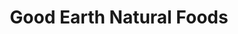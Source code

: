 ---
title: "Good Earth Natural Foods"
url: /spearfish/good-earth-natural-foods/
shop: Supermarkt
---